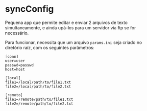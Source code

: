 # syncConfig
Pequena app que permite editar e enviar 2 arquivos de texto simultaneamente, e ainda upá-los para um servidor via ftp se for necessário.

Para funcionar, necessita que um arquivo `params.ini` seja criado no diretório raíz, com os seguintes parâmetros:

```
[conn]
user=user
passwd=passwd
host=host

[local]
file1=/local/path/to/file1.txt
file2=/local/path/to/file2.txt

[remoto]
file1=/remote/path/to/file1.txt
file2=/remote/path/to/file2.txt
```
